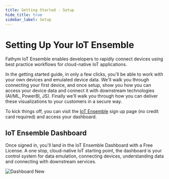 ```yaml
---
title: Getting Started - Setup
hide_title: true
sidebar_label: Setup
---
```


# Setting Up Your IoT Ensemble

Fathym IoT Ensemble enables developers to rapidly connect devices using best practice workflows for cloud-native IoT applications.

In the getting started guide, in only a few clicks, you'll be able to work with your own devices and emulated device data.  We'll walk you through connecting your first device, and once setup, show you how you can access your device data and connect it with downstream technologies (AI/ML, PowerBI, JS).  Finally we'll walk you through how you can deliver these visualizations to your customers in a secure way.  

To kick things off, you can visit the [IoT Ensemble](https://www.iot-ensemble.com/dashboard) sign up page (no credit card required) and access your dashboard.

## IoT Ensemble Dashboard

Once signed in, you'll land in the IoT Ensemble Dashboard with a Free License.  A one stop, cloud-native IoT starting point, the dashboard is your control system for data emulation, connecting devices, understanding data and connecting with downstream services.

![Dashboard New](/img/screenshots/dashboard-new.png)
